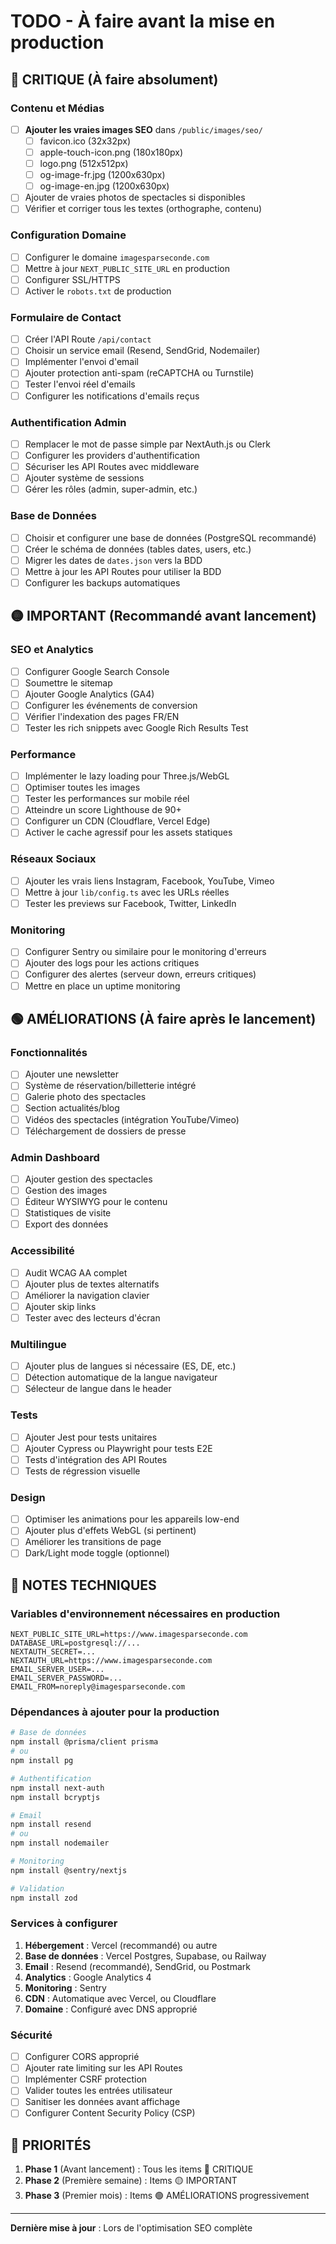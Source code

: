 # TODO - À faire avant la mise en production

## 🔴 CRITIQUE (À faire absolument)

### Contenu et Médias
- [ ] **Ajouter les vraies images SEO** dans `/public/images/seo/`
  - [ ] favicon.ico (32x32px)
  - [ ] apple-touch-icon.png (180x180px)
  - [ ] logo.png (512x512px)
  - [ ] og-image-fr.jpg (1200x630px)
  - [ ] og-image-en.jpg (1200x630px)
- [ ] Ajouter de vraies photos de spectacles si disponibles
- [ ] Vérifier et corriger tous les textes (orthographe, contenu)

### Configuration Domaine
- [ ] Configurer le domaine `imagesparseconde.com`
- [ ] Mettre à jour `NEXT_PUBLIC_SITE_URL` en production
- [ ] Configurer SSL/HTTPS
- [ ] Activer le `robots.txt` de production

### Formulaire de Contact
- [ ] Créer l'API Route `/api/contact`
- [ ] Choisir un service email (Resend, SendGrid, Nodemailer)
- [ ] Implémenter l'envoi d'email
- [ ] Ajouter protection anti-spam (reCAPTCHA ou Turnstile)
- [ ] Tester l'envoi réel d'emails
- [ ] Configurer les notifications d'emails reçus

### Authentification Admin
- [ ] Remplacer le mot de passe simple par NextAuth.js ou Clerk
- [ ] Configurer les providers d'authentification
- [ ] Sécuriser les API Routes avec middleware
- [ ] Ajouter système de sessions
- [ ] Gérer les rôles (admin, super-admin, etc.)

### Base de Données
- [ ] Choisir et configurer une base de données (PostgreSQL recommandé)
- [ ] Créer le schéma de données (tables dates, users, etc.)
- [ ] Migrer les dates de `dates.json` vers la BDD
- [ ] Mettre à jour les API Routes pour utiliser la BDD
- [ ] Configurer les backups automatiques

## 🟡 IMPORTANT (Recommandé avant lancement)

### SEO et Analytics
- [ ] Configurer Google Search Console
- [ ] Soumettre le sitemap
- [ ] Ajouter Google Analytics (GA4)
- [ ] Configurer les événements de conversion
- [ ] Vérifier l'indexation des pages FR/EN
- [ ] Tester les rich snippets avec Google Rich Results Test

### Performance
- [ ] Implémenter le lazy loading pour Three.js/WebGL
- [ ] Optimiser toutes les images
- [ ] Tester les performances sur mobile réel
- [ ] Atteindre un score Lighthouse de 90+
- [ ] Configurer un CDN (Cloudflare, Vercel Edge)
- [ ] Activer le cache agressif pour les assets statiques

### Réseaux Sociaux
- [ ] Ajouter les vrais liens Instagram, Facebook, YouTube, Vimeo
- [ ] Mettre à jour `lib/config.ts` avec les URLs réelles
- [ ] Tester les previews sur Facebook, Twitter, LinkedIn

### Monitoring
- [ ] Configurer Sentry ou similaire pour le monitoring d'erreurs
- [ ] Ajouter des logs pour les actions critiques
- [ ] Configurer des alertes (serveur down, erreurs critiques)
- [ ] Mettre en place un uptime monitoring

## 🟢 AMÉLIORATIONS (À faire après le lancement)

### Fonctionnalités
- [ ] Ajouter une newsletter
- [ ] Système de réservation/billetterie intégré
- [ ] Galerie photo des spectacles
- [ ] Section actualités/blog
- [ ] Vidéos des spectacles (intégration YouTube/Vimeo)
- [ ] Téléchargement de dossiers de presse

### Admin Dashboard
- [ ] Ajouter gestion des spectacles
- [ ] Gestion des images
- [ ] Éditeur WYSIWYG pour le contenu
- [ ] Statistiques de visite
- [ ] Export des données

### Accessibilité
- [ ] Audit WCAG AA complet
- [ ] Ajouter plus de textes alternatifs
- [ ] Améliorer la navigation clavier
- [ ] Ajouter skip links
- [ ] Tester avec des lecteurs d'écran

### Multilingue
- [ ] Ajouter plus de langues si nécessaire (ES, DE, etc.)
- [ ] Détection automatique de la langue navigateur
- [ ] Sélecteur de langue dans le header

### Tests
- [ ] Ajouter Jest pour tests unitaires
- [ ] Ajouter Cypress ou Playwright pour tests E2E
- [ ] Tests d'intégration des API Routes
- [ ] Tests de régression visuelle

### Design
- [ ] Optimiser les animations pour les appareils low-end
- [ ] Ajouter plus d'effets WebGL (si pertinent)
- [ ] Améliorer les transitions de page
- [ ] Dark/Light mode toggle (optionnel)

## 📝 NOTES TECHNIQUES

### Variables d'environnement nécessaires en production
```env
NEXT_PUBLIC_SITE_URL=https://www.imagesparseconde.com
DATABASE_URL=postgresql://...
NEXTAUTH_SECRET=...
NEXTAUTH_URL=https://www.imagesparseconde.com
EMAIL_SERVER_USER=...
EMAIL_SERVER_PASSWORD=...
EMAIL_FROM=noreply@imagesparseconde.com
```

### Dépendances à ajouter pour la production
```bash
# Base de données
npm install @prisma/client prisma
# ou
npm install pg

# Authentification
npm install next-auth
npm install bcryptjs

# Email
npm install resend
# ou
npm install nodemailer

# Monitoring
npm install @sentry/nextjs

# Validation
npm install zod
```

### Services à configurer
1. **Hébergement** : Vercel (recommandé) ou autre
2. **Base de données** : Vercel Postgres, Supabase, ou Railway
3. **Email** : Resend (recommandé), SendGrid, ou Postmark
4. **Analytics** : Google Analytics 4
5. **Monitoring** : Sentry
6. **CDN** : Automatique avec Vercel, ou Cloudflare
7. **Domaine** : Configuré avec DNS approprié

### Sécurité
- [ ] Configurer CORS approprié
- [ ] Ajouter rate limiting sur les API Routes
- [ ] Implémenter CSRF protection
- [ ] Valider toutes les entrées utilisateur
- [ ] Sanitiser les données avant affichage
- [ ] Configurer Content Security Policy (CSP)

## 🎯 PRIORITÉS

1. **Phase 1** (Avant lancement) : Tous les items 🔴 CRITIQUE
2. **Phase 2** (Première semaine) : Items 🟡 IMPORTANT
3. **Phase 3** (Premier mois) : Items 🟢 AMÉLIORATIONS progressivement

---

**Dernière mise à jour** : Lors de l'optimisation SEO complète

